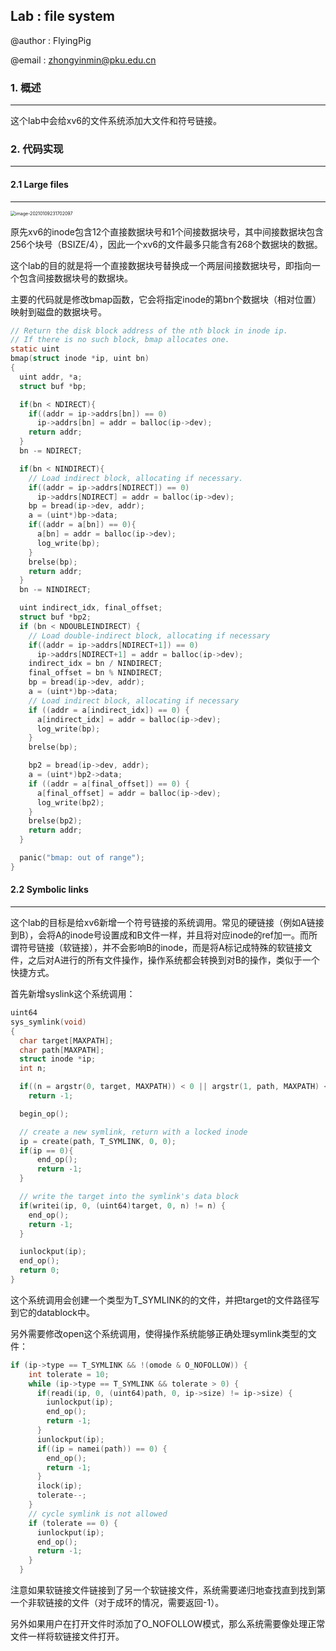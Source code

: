 ## Lab : file system

@author : FlyingPig

@email : zhongyinmin@pku.edu.cn

### 1. 概述

---

这个lab中会给xv6的文件系统添加大文件和符号链接。

### 2. 代码实现

---

#### 2.1 Large files

---

<img src="/Users/apple/Library/Application Support/typora-user-images/image-20210109231702097.png" alt="image-20210109231702097" style="zoom:50%;" />

原先xv6的inode包含12个直接数据块号和1个间接数据块号，其中间接数据块包含256个块号（BSIZE/4），因此一个xv6的文件最多只能含有268个数据块的数据。

这个lab的目的就是将一个直接数据块号替换成一个两层间接数据块号，即指向一个包含间接数据块号的数据块。

主要的代码就是修改bmap函数，它会将指定inode的第bn个数据块（相对位置）映射到磁盘的数据块号。

```c
// Return the disk block address of the nth block in inode ip.
// If there is no such block, bmap allocates one.
static uint
bmap(struct inode *ip, uint bn)
{
  uint addr, *a;
  struct buf *bp;

  if(bn < NDIRECT){
    if((addr = ip->addrs[bn]) == 0)
      ip->addrs[bn] = addr = balloc(ip->dev);
    return addr;
  }
  bn -= NDIRECT;

  if(bn < NINDIRECT){
    // Load indirect block, allocating if necessary.
    if((addr = ip->addrs[NDIRECT]) == 0)
      ip->addrs[NDIRECT] = addr = balloc(ip->dev);
    bp = bread(ip->dev, addr);
    a = (uint*)bp->data;
    if((addr = a[bn]) == 0){
      a[bn] = addr = balloc(ip->dev);
      log_write(bp);
    }
    brelse(bp);
    return addr;
  }
  bn -= NINDIRECT;

  uint indirect_idx, final_offset;
  struct buf *bp2;
  if (bn < NDOUBLEINDIRECT) {
    // Load double-indirect block, allocating if necessary
    if((addr = ip->addrs[NDIRECT+1]) == 0)
      ip->addrs[NDIRECT+1] = addr = balloc(ip->dev);
    indirect_idx = bn / NINDIRECT; 
    final_offset = bn % NINDIRECT;
    bp = bread(ip->dev, addr);
    a = (uint*)bp->data;
    // Load indirect block, allocating if necessary
    if ((addr = a[indirect_idx]) == 0) {
      a[indirect_idx] = addr = balloc(ip->dev);
      log_write(bp);
    }
    brelse(bp);

    bp2 = bread(ip->dev, addr);
    a = (uint*)bp2->data;
    if ((addr = a[final_offset]) == 0) {
      a[final_offset] = addr = balloc(ip->dev);
      log_write(bp2);
    }
    brelse(bp2);
    return addr;
  }

  panic("bmap: out of range");
}
```

#### 2.2 Symbolic links

---

这个lab的目标是给xv6新增一个符号链接的系统调用。常见的硬链接（例如A链接到B），会将A的inode号设置成和B文件一样，并且将对应inode的ref加一。而所谓符号链接（软链接），并不会影响B的inode，而是将A标记成特殊的软链接文件，之后对A进行的所有文件操作，操作系统都会转换到对B的操作，类似于一个快捷方式。

首先新增syslink这个系统调用：

```c
uint64
sys_symlink(void)
{
  char target[MAXPATH];
  char path[MAXPATH];
  struct inode *ip;
  int n;

  if((n = argstr(0, target, MAXPATH)) < 0 || argstr(1, path, MAXPATH) < 0)
    return -1;

  begin_op();

  // create a new symlink, return with a locked inode
  ip = create(path, T_SYMLINK, 0, 0);
  if(ip == 0){
      end_op();
      return -1;
  }

  // write the target into the symlink's data block
  if(writei(ip, 0, (uint64)target, 0, n) != n) {
    end_op();
    return -1;
  }

  iunlockput(ip);
  end_op();
  return 0;
}
```

这个系统调用会创建一个类型为T_SYMLINK的的文件，并把target的文件路径写到它的datablock中。

另外需要修改open这个系统调用，使得操作系统能够正确处理symlink类型的文件：

```c
if (ip->type == T_SYMLINK && !(omode & O_NOFOLLOW)) {
    int tolerate = 10;
    while (ip->type == T_SYMLINK && tolerate > 0) {
      if(readi(ip, 0, (uint64)path, 0, ip->size) != ip->size) {
        iunlockput(ip);
        end_op();
        return -1;
      }
      iunlockput(ip);
      if((ip = namei(path)) == 0) {
        end_op();
        return -1;
      }
      ilock(ip);
      tolerate--;
    }
    // cycle symlink is not allowed
    if (tolerate == 0) {
      iunlockput(ip);
      end_op();
      return -1;
    }
  }
```

注意如果软链接文件链接到了另一个软链接文件，系统需要递归地查找直到找到第一个非软链接的文件（对于成环的情况，需要返回-1）。

另外如果用户在打开文件时添加了O_NOFOLLOW模式，那么系统需要像处理正常文件一样将软链接文件打开。
